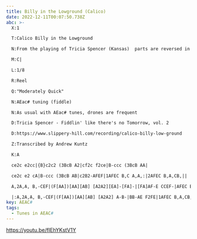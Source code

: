 ```yaml
---
title: Billy in the Lowground (Calico)
date: 2022-12-11T00:07:50.738Z
abc: >-
  X:1

  T:Calico Billy in the Lowground

  N:From the playing of Tricia Spencer (Kansas)  parts are reversed in this version

  M:C|

  L:1/8

  R:Reel

  Q:"Moderately Quick"

  N:AEac# tuning (fiddle)

  N:As usual with AEac# tunes, drones are frequent

  D:Tricia Spencer - Fiddlin' like there's no Tomorrow, vol. 2

  D:https://www.slippery-hill.com/recording/calico-billy-low-ground

  Z:Transcribed by Andrew Kuntz

  K:A

  ce2c e2cc|{B}c2c2 (3BcB A2|cf2c f2ce|B-ccc (3BcB AA|

  ce2c e2 cA|B-ccc (3BcB AB|c2B2-AFEF|1AFEC B,C A,A,:|2AFEC B,A,CB,||

  A,2A,A, B,-CEF|(F[AA])[AA][AB] [A2A2][EA]-[FA]-|[FA]AF-E CCEF-|AFEC B,A,CB,|

  |:A,2A,A, B,-CEF|(F[AA])[AA][AB] [A2A2] A-B-|BB-AE F2FE|1AFEC B,A,CB,:|2AFED B,A,[EA]A||
key: AEAC#
tags:
  - Tunes in AEAC#
---
```

https://youtu.be/fIEhYKstV1Y